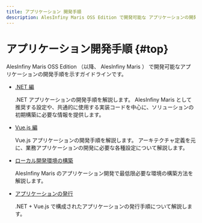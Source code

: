 ```yaml
---
title: アプリケーション 開発手順
description: AlesInfiny Maris OSS Edition で開発可能な アプリケーションの開発手順を示すガイドラインです。
---
```


# アプリケーション開発手順 {#top}

AlesInfiny Maris OSS Edition （以降、 AlesInfiny Maris ） で開発可能なアプリケーションの開発手順を示すガイドラインです。

- [.NET 編](./dotnet/index.md)

    .NET アプリケーションの開発手順を解説します。
    AlesInfiny Maris として推奨する設定や、共通的に使用する実装コードを中心に、ソリューションの初期構築に必要な情報を提供します。

- [Vue.js 編](./vue-js/index.md)

    Vue.js アプリケーションの開発手順を解説します。
    アーキテクチャ定義を元に、業務アプリケーションの開発に必要な各種設定について解説します。

- [ローカル開発環境の構築](./local-environment/index.md)

    AlesInfiny Maris のアプリケーション開発で最低限必要な環境の構築方法を解説します。

- [アプリケーションの発行](./publication/index.md)

    .NET + Vue.js で構成されたアプリケーションの発行手順について解説します。
